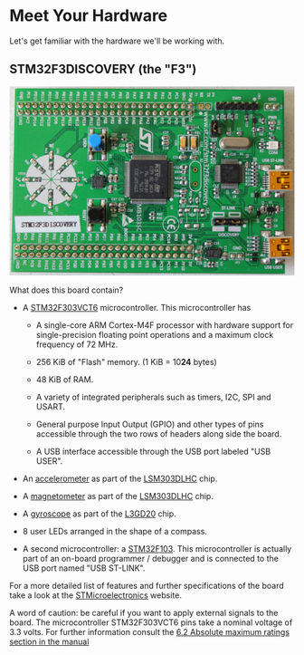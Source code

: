 # Meet Your Hardware

Let's get familiar with the hardware we'll be working with.

## STM32F3DISCOVERY (the "F3")

<p align="center">
<img title="F3" src="../assets/f3.jpg">
</p>

What does this board contain?

- A [STM32F303VCT6](https://www.st.com/en/microcontrollers/stm32f303vc.html) microcontroller. This microcontroller has
  - A single-core ARM Cortex-M4F processor with hardware support for single-precision floating point
    operations and a maximum clock frequency of 72 MHz.

  - 256 KiB of "Flash" memory. (1 KiB = 10**24** bytes)

  - 48 KiB of RAM.

  - A variety of integrated peripherals such as timers, I2C, SPI and USART.

  - General purpose Input Output (GPIO) and other types of pins accessible through the two rows of headers along side the board.
  
  - A USB interface accessible through the USB port labeled "USB USER".

- An [accelerometer](https://en.wikipedia.org/wiki/Accelerometer) as part of the [LSM303DLHC](https://www.st.com/en/mems-and-sensors/lsm303dlhc.html) chip.

- A [magnetometer](https://en.wikipedia.org/wiki/Magnetometer) as part of the [LSM303DLHC](https://www.st.com/en/mems-and-sensors/lsm303dlhc.html) chip.

- A [gyroscope](https://en.wikipedia.org/wiki/Gyroscope) as part of the [L3GD20](https://www.pololu.com/file/0J563/L3GD20.pdf) chip.

- 8 user LEDs arranged in the shape of a compass.

- A second microcontroller: a [STM32F103](https://www.st.com/en/microcontrollers/stm32f103cb.html). This microcontroller is actually part of an on-board programmer / debugger and is connected to the USB port named "USB ST-LINK".

For a more detailed list of features and further specifications of the board take a look at the [STMicroelectronics](https://www.st.com/en/evaluation-tools/stm32f3discovery.html) website.

A word of caution: be careful if you want to apply external signals to the board. The microcontroller STM32F303VCT6 pins take a nominal voltage of 3.3 volts. For further information consult the [6.2 Absolute maximum ratings section in the manual](https://www.st.com/resource/en/datasheet/stm32f303vc.pdf)
